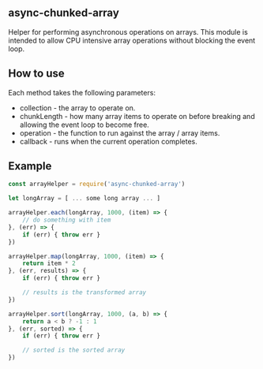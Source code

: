 async-chunked-array
---

Helper for performing asynchronous operations on arrays. This module is intended to allow CPU intensive array operations without blocking the event loop.

## How to use

Each method takes the following parameters:
* collection - the array to operate on.
* chunkLength - how many array items to operate on before breaking and allowing the event loop to become free.
* operation - the function to run against the array / array items.
* callback - runs when the current operation completes.

## Example

```js
const arrayHelper = require('async-chunked-array')

let longArray = [ ... some long array ... ]

arrayHelper.each(longArray, 1000, (item) => {
    // do something with item
}, (err) => {
    if (err) { throw err }
})

arrayHelper.map(longArray, 1000, (item) => {
    return item * 2
}, (err, results) => {
    if (err) { throw err }

    // results is the transformed array
})

arrayHelper.sort(longArray, 1000, (a, b) => {
    return a < b ? -1 : 1
}, (err, sorted) => {
    if (err) { throw err }

    // sorted is the sorted array
})
```

